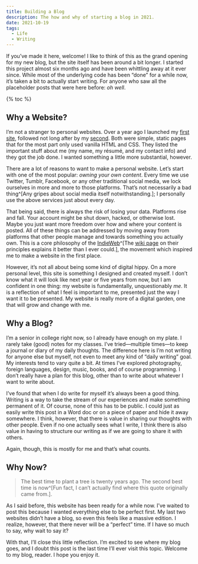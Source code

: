 ```yaml
---
title: Building a Blog
description: The how and why of starting a blog in 2021.
date: 2021-10-19
tags:
  - Life
  - Writing
---
```


If you’ve made it here, welcome! I like to think of this as the grand opening for my new blog, but the site itself has been around a bit longer. I started this project almost six months ago and have been whittling away at it ever since. While most of the underlying code has been “done” for a while now, it’s taken a bit to actually start writing. For anyone who saw all the placeholder posts that were here before: _oh well_.

{% toc %}

## Why a Website?

I’m not a stranger to personal websites. Over a year ago I launched my [first site](https://thisstillwill.github.io/Personal-Website-V1/), followed not long after by my [second](https://thisstillwill.github.io/Personal-Website-V2/). Both were simple, static pages that for the most part only used vanilla HTML and CSS. They listed the important stuff about me (my name, my résumé, and my contact info) and they got the job done. I wanted something a little more substantial, however.

There are a lot of reasons to want to make a personal website. Let’s start with one of the most popular: _owning your own content_. Every time we use Twitter, Tumblr, Facebook, or any other traditional social media, we lock ourselves in more and more to those platforms. That’s not necessarily a bad thing^[Any gripes about social media itself notwithstanding.]; I personally use the above services just about every day.

That being said, there is always the risk of losing your data. Platforms rise and fall. Your account might be shut down, hacked, or otherwise lost. Maybe you just want more freedom over how and where your content is posted. All of these things can be addressed by moving away from platforms that other people manage and towards something you actually own. This is a core philosophy of the [IndieWeb](https://indieweb.org/)^[The [wiki page](https://indieweb.org/principles) on their principles explains it better than I ever could.], the movement which inspired me to make a website in the first place.

However, it’s not all about being some kind of digital hippy. On a more personal level, this site is something I designed and created myself. I don’t know what it will look like next year or five years from now, but I am confident in one thing: my website is fundamentally, unquestionably _me_. It is a reflection of what I feel is important to me, presented just the way I want it to be presented. My website is really more of a digital garden, one that will grow and change with me.

## Why a Blog?

I’m a senior in college right now, so I already have enough on my plate. I rarely take (good) notes for my classes. I’ve tried—multiple times—to keep a journal or diary of my daily thoughts. The difference here is I’m not writing for anyone else but myself, not even to meet any kind of “daily writing” goal. My interests tend to vary quite a bit. At times I’ve explored photography, foreign languages, design, music, books, and of course programming. I don’t really have a plan for this blog, other than to write about whatever I want to write about.

I’ve found that when I do write for myself it’s always been a good thing. Writing is a way to take the stream of our experiences and make something permanent of it. Of course, none of this has to be public. I could just as easily write this post in a Word doc or on a piece of paper and hide it away somewhere. I think, however, that there is value in sharing our thoughts with other people. Even if no one actually sees what I write, I think there is also value in having to structure our writing as if we are going to share it with others.

Again, though, this is mostly for me and that’s what counts.

## Why Now?

> The best time to plant a tree is twenty years ago. The second best time is now^[Fun fact, I can’t actually find where this quote originally came from.].

As I said before, this website has been ready for a while now. I’ve waited to post this because I wanted everything else to be perfect first. My last two websites didn’t have a blog, so even this feels like a massive edition. I realize, however, that there never will be a “perfect” time. If I have so much to say, why wait to say it?

With that, I’ll close this little reflection. I’m excited to see where my blog goes, and I doubt this post is the last time I’ll ever visit this topic. Welcome to my blog, reader. I hope you enjoy it.
